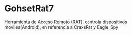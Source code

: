 # GohsetRat7
Herramienta de Acceso Remoto (RAT), controla dispositivos moviles(Android), en referencia a CraxsRat y Eagle_Spy

